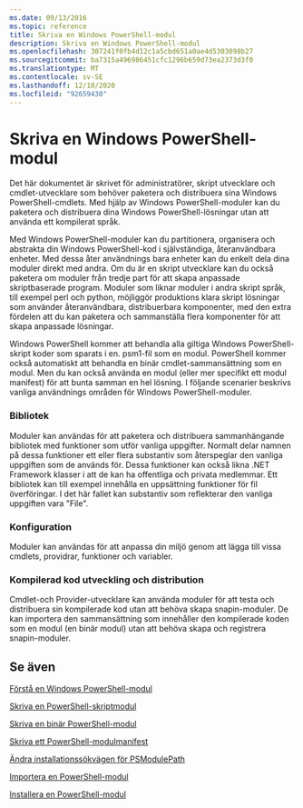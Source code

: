 ```yaml
---
ms.date: 09/13/2016
ms.topic: reference
title: Skriva en Windows PowerShell-modul
description: Skriva en Windows PowerShell-modul
ms.openlocfilehash: 307241f0fb4d12c1a5cbd651a0ae4d5303098b27
ms.sourcegitcommit: ba7315a496986451cfc1296b659d73ea2373d3f0
ms.translationtype: MT
ms.contentlocale: sv-SE
ms.lasthandoff: 12/10/2020
ms.locfileid: "92659430"
---
```

# <a name="writing-a-windows-powershell-module"></a>Skriva en Windows PowerShell-modul

Det här dokumentet är skrivet för administratörer, skript utvecklare och cmdlet-utvecklare som behöver paketera och distribuera sina Windows PowerShell-cmdlets. Med hjälp av Windows PowerShell-moduler kan du paketera och distribuera dina Windows PowerShell-lösningar utan att använda ett kompilerat språk.

Med Windows PowerShell-moduler kan du partitionera, organisera och abstrakta din Windows PowerShell-kod i självständiga, återanvändbara enheter. Med dessa åter användnings bara enheter kan du enkelt dela dina moduler direkt med andra. Om du är en skript utvecklare kan du också paketera om moduler från tredje part för att skapa anpassade skriptbaserade program. Moduler som liknar moduler i andra skript språk, till exempel perl och python, möjliggör produktions klara skript lösningar som använder återanvändbara, distribuerbara komponenter, med den extra fördelen att du kan paketera och sammanställa flera komponenter för att skapa anpassade lösningar.

Windows PowerShell kommer att behandla alla giltiga Windows PowerShell-skript koder som sparats i en. psm1-fil som en modul. PowerShell kommer också automatiskt att behandla en binär cmdlet-sammansättning som en modul. Men du kan också använda en modul (eller mer specifikt ett modul manifest) för att bunta samman en hel lösning. I följande scenarier beskrivs vanliga användnings områden för Windows PowerShell-moduler.

### <a name="libraries"></a>Bibliotek

Moduler kan användas för att paketera och distribuera sammanhängande bibliotek med funktioner som utför vanliga uppgifter. Normalt delar namnen på dessa funktioner ett eller flera substantiv som återspeglar den vanliga uppgiften som de används för. Dessa funktioner kan också likna .NET Framework klasser i att de kan ha offentliga och privata medlemmar. Ett bibliotek kan till exempel innehålla en uppsättning funktioner för fil överföringar. I det här fallet kan substantiv som reflekterar den vanliga uppgiften vara "File".

### <a name="configuration"></a>Konfiguration

Moduler kan användas för att anpassa din miljö genom att lägga till vissa cmdlets, providrar, funktioner och variabler.

### <a name="compiled-code-development-and-distribution"></a>Kompilerad kod utveckling och distribution

Cmdlet-och Provider-utvecklare kan använda moduler för att testa och distribuera sin kompilerade kod utan att behöva skapa snapin-moduler. De kan importera den sammansättning som innehåller den kompilerade koden som en modul (en binär modul) utan att behöva skapa och registrera snapin-moduler.

## <a name="see-also"></a>Se även

[Förstå en Windows PowerShell-modul](./understanding-a-windows-powershell-module.md)

[Skriva en PowerShell-skriptmodul](./how-to-write-a-powershell-script-module.md)

[Skriva en binär PowerShell-modul](./how-to-write-a-powershell-binary-module.md)

[Skriva ett PowerShell-modulmanifest](how-to-write-a-powershell-module-manifest.md)

[Ändra installationssökvägen för PSModulePath](./modifying-the-psmodulepath-installation-path.md)

[Importera en PowerShell-modul](./importing-a-powershell-module.md)

[Installera en PowerShell-modul](./installing-a-powershell-module.md)
